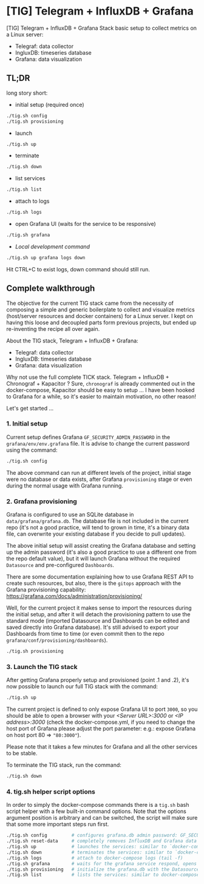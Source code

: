 # [TIG] Telegram + InfluxDB + Grafana

[TIG] Telegram + InfluxDB + Grafana Stack basic setup to collect metrics on a Linux server:

* Telegraf: data collector
* IngluxDB: timeseries database
* Grafana: data visualization

## TL;DR

long story short:
* initial setup (required once)

```bash
./tig.sh config
./tig.sh provisioning
```

* launch

```bash
./tig.sh up
```

* terminate

```bash
./tig.sh down
```

* list services

```bash
./tig.sh list
```

* attach to logs

```bash
./tig.sh logs
```

* open Grafana UI (waits for the service to be responsive)

```bash
./tig.sh grafana
```

* *Local development command*

```bash
./tig.sh up grafana logs down
```
Hit CTRL+C to exist logs, down command should still run.

## Complete walkthrough

The objective for the current TIG stack came from the necessity of composing a simple and generic boilerplate to collect and visualize metrics (host/server resources and docker containers) for a Linux server. I kept on having this loose and decoupled parts form previous projects, but ended up re-inventing the recipe all over again.

About the TIG stack, Telegram + InfluxDB + Grafana:

* Telegraf: data collector
* IngluxDB: timeseries database
* Grafana: data visualization

Why not use the full complete TICK stack. Telegram + InfluxDB + Chronograf + Kapacitor ?
Sure, `chronograf` is already commented out in the docker-compose, Kapacitor should be easy to setup ... I have been hooked to Grafana for a while, so it's easier to maintain motivation, no other reason!

Let's get started ...

### 1. Initial setup

Current setup defines Grafana `GF_SECURITY_ADMIN_PASSWORD` in the `grafana/env/env.grafana` file. It is advise to change the current password using the command: 

```bash
./tig.sh config
```

The above command can run at different levels of the project, initial stage were no database or data exists, after Grafana `provisioning` stage or even during the normal usage with Grafana running.

### 2. Grafana provisioning

Grafana is configured to use an SQLite database in `data/grafana/grafana.db`. The database file is not included in the current repo (it's not a good practice, will tend to grown in time, it's a binary data file, can overwrite your existing database if you decide to pull updates).

The above initial setup will assist creating the Grafana database and setting up the admin password (it's also a good practice to use a different one from the repo default value), but it will launch Grafana without the required `Datasource` and pre-configured `Dashboards`.

There are some documentation explaining how to use Grafana REST API to create such resources, but also, there is the `gitops` approach with the Grafana provisioning capability: https://grafana.com/docs/administration/provisioning/

Well, for the current project it makes sense to import the resources during the initial setup, and after it will detach the provisioning pattern to use the standard mode (imported Datasource and Dashboards can be edited and saved directly into Grafana database). It's still advised to export your Dashboards from time to time (or even commit then to the repo `grafana/conf/provisioning/dashboards`).

```bash
./tig.sh provisioning
```

### 3. Launch the TIG stack

After getting Grafana properly setup and provisioned (point .1 and .2), it's now possible to launch our full TIG stack with the command:

```bash
./tig.sh up
```

The current project is defined to only expose Grafana UI to port `3000`, so you should be able to open a browser with your *\<Server URL\>:3000* or *\<IP address\>:3000* (check the docker-compose.yml, if you need to change the host port of Grafana please adjust the port parameter: e.g.: expose Grafana on host port 80 => `"80:3000"`).

Please note that it takes a few minutes for Grafana and all the other services to be stable.

To terminate the TIG stack, run the command:

```bash
./tig.sh down
```

### 4. tig.sh helper script options

In order to simply the docker-compose commands there is a `tig.sh` bash script helper with a few built-in command options. Note that the options argument position is arbitrary and can be switched, the script will make sure that some more important steps run first.

```bash
./tig.sh config         # configures grafana.db admin password: GF_SECURITY_ADMIN_PASSWORD
./tig.sh reset-data     # completely removes InfluxDB and Grafana data (use with caution, no way back from here)
./tig.sh up             # launches the services: similar to `docker-compose up`
./tig.sh down           # terminates the services: similar to `docker-compose down`
./tig.sh logs           # attach to docker-compose logs (tail -f)
./tig.sh grafana        # waits for the grafana service respond, opens the URL in the browser
./tig.sh provisioning   # initialize the grafana.db with the Datasource and Dashboards committed in the repo
./tig.sh list           # lists the services: similar to docker-compose ps
```